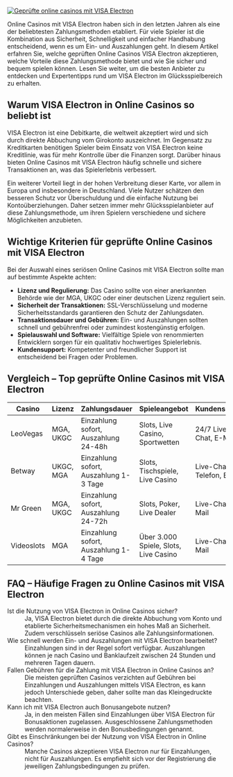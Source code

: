 [![Geprüfte online casinos mit VISA Electron](https://123-caf.pages.dev/gitsignup.png)](https://vrmoo.ru/Bt82HjjY)

<p>Online Casinos mit VISA Electron haben sich in den letzten Jahren als eine der beliebtesten Zahlungsmethoden etabliert. Für viele Spieler ist die Kombination aus Sicherheit, Schnelligkeit und einfacher Handhabung entscheidend, wenn es um Ein- und Auszahlungen geht. In diesem Artikel erfahren Sie, welche geprüften Online Casinos VISA Electron akzeptieren, welche Vorteile diese Zahlungsmethode bietet und wie Sie sicher und bequem spielen können. Lesen Sie weiter, um die besten Anbieter zu entdecken und Expertentipps rund um VISA Electron im Glücksspielbereich zu erhalten.</p>  <h2>Warum VISA Electron in Online Casinos so beliebt ist</h2> <p>VISA Electron ist eine Debitkarte, die weltweit akzeptiert wird und sich durch direkte Abbuchung vom Girokonto auszeichnet. Im Gegensatz zu Kreditkarten benötigen Spieler beim Einsatz von VISA Electron keine Kreditlinie, was für mehr Kontrolle über die Finanzen sorgt. Darüber hinaus bieten Online Casinos mit VISA Electron häufig schnelle und sichere Transaktionen an, was das Spielerlebnis verbessert.</p>  <p>Ein weiterer Vorteil liegt in der hohen Verbreitung dieser Karte, vor allem in Europa und insbesondere in Deutschland. Viele Nutzer schätzen den besseren Schutz vor Überschuldung und die einfache Nutzung bei Kontoüberziehungen. Daher setzen immer mehr Glücksspielanbieter auf diese Zahlungsmethode, um ihren Spielern verschiedene und sichere Möglichkeiten anzubieten.</p>  <h2>Wichtige Kriterien für geprüfte Online Casinos mit VISA Electron</h2> <p>Bei der Auswahl eines seriösen Online Casinos mit VISA Electron sollte man auf bestimmte Aspekte achten:</p> <ul>   <li><strong>Lizenz und Regulierung:</strong> Das Casino sollte von einer anerkannten Behörde wie der MGA, UKGC oder einer deutschen Lizenz reguliert sein.</li>   <li><strong>Sicherheit der Transaktionen:</strong> SSL-Verschlüsselung und moderne Sicherheitsstandards garantieren den Schutz der Zahlungsdaten.</li>   <li><strong>Transaktionsdauer und Gebühren:</strong> Ein- und Auszahlungen sollten schnell und gebührenfrei oder zumindest kostengünstig erfolgen.</li>   <li><strong>Spielauswahl und Software:</strong> Vielfältige Spiele von renommierten Entwicklern sorgen für ein qualitativ hochwertiges Spielerlebnis.</li>   <li><strong>Kundensupport:</strong> Kompetenter und freundlicher Support ist entscheidend bei Fragen oder Problemen.</li> </ul>  <h2>Vergleich – Top geprüfte Online Casinos mit VISA Electron</h2> <table>   <thead>     <tr>       <th>Casino</th>       <th>Lizenz</th>       <th>Zahlungsdauer</th>       <th>Spieleangebot</th>       <th>Kundensupport</th>     </tr>   </thead>   <tbody>     <tr>       <td>LeoVegas</td>       <td>MGA, UKGC</td>       <td>Einzahlung sofort, Auszahlung 24-48h</td>       <td>Slots, Live Casino, Sportwetten</td>       <td>24/7 Live-Chat, E-Mail</td>     </tr>     <tr>       <td>Betway</td>       <td>UKGC, MGA</td>       <td>Einzahlung sofort, Auszahlung 1-3 Tage</td>       <td>Slots, Tischspiele, Live Casino</td>       <td>Live-Chat, Telefon, E-Mail</td>     </tr>     <tr>       <td>Mr Green</td>       <td>MGA, UKGC</td>       <td>Einzahlung sofort, Auszahlung 24-72h</td>       <td>Slots, Poker, Live Dealer</td>       <td>Live-Chat, E-Mail</td>     </tr>     <tr>       <td>Videoslots</td>       <td>MGA</td>       <td>Einzahlung sofort, Auszahlung 1-4 Tage</td>       <td>Über 3.000 Spiele, Slots, Live Casino</td>       <td>Live-Chat, E-Mail</td>     </tr>   </tbody> </table>  <h2>FAQ – Häufige Fragen zu Online Casinos mit VISA Electron</h2> <dl>   <dt>Ist die Nutzung von VISA Electron in Online Casinos sicher?</dt>   <dd>Ja, VISA Electron bietet durch die direkte Abbuchung vom Konto und etablierte Sicherheitsmechanismen ein hohes Maß an Sicherheit. Zudem verschlüsseln seriöse Casinos alle Zahlungsinformationen.</dd>    <dt>Wie schnell werden Ein- und Auszahlungen mit VISA Electron bearbeitet?</dt>   <dd>Einzahlungen sind in der Regel sofort verfügbar. Auszahlungen können je nach Casino und Banklaufzeit zwischen 24 Stunden und mehreren Tagen dauern.</dd>    <dt>Fallen Gebühren für die Zahlung mit VISA Electron in Online Casinos an?</dt>   <dd>Die meisten geprüften Casinos verzichten auf Gebühren bei Einzahlungen und Auszahlungen mittels VISA Electron, es kann jedoch Unterschiede geben, daher sollte man das Kleingedruckte beachten.</dd>    <dt>Kann ich mit VISA Electron auch Bonusangebote nutzen?</dt>   <dd>Ja, in den meisten Fällen sind Einzahlungen über VISA Electron für Bonusaktionen zugelassen. Ausgeschlossene Zahlungsmethoden werden normalerweise in den Bonusbedingungen genannt.</dd>    <dt>Gibt es Einschränkungen bei der Nutzung von VISA Electron in Online Casinos?</dt>   <dd>Manche Casinos akzeptieren VISA Electron nur für Einzahlungen, nicht für Auszahlungen. Es empfiehlt sich vor der Registrierung die jeweiligen Zahlungsbedingungen zu prüfen.</dd> </dl>